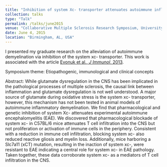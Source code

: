 ```yaml
---
title: "Inhibition of system Xc- transporter attenuates autoimmune inflammatory demyelination."
collection: talks
type: "Talk"
permalink: /talks/june2015
venue: "Collaborative Multiple Sclerosis Research Symposium, University of Alabama at Birmingham"
date: June 4, 2015
location: "Birmingham, AL, USA"
---
```


I presented my graduate research on the alleviation of autoimmune demyelination via inhibition of the system xc- transporter. This work is associated with the article <a href="https://ksevonuk.github.io/publication/evonukjimmunol2015">Evonuk et al., <i>J Immunol</i>, 2013</a>.

Symposium theme: Etiopathogenic, immunological and clinical concepts

Abstract: While glutamate dysregulation in the CNS has been implicated in the pathological processes of multiple sclerosis, the causal link between inflammation and glutamate dysregulation is not well understood. A major source of glutamate during oxidative stress is the system xc- transporter, however, this mechanism has not been tested in animal models of autoimmune inflammatory demyelination. We find that pharmacological and genetic inhibition of system Xc- attenuates experimental autoimmune encephalomyelitis (EAE). We discovered that pharmacological blockade of system xc- in C57BL/6 mice attenuates T cell infiltration into the CNS but not proliferation or activation of immune cells in the periphery. Consistent with a reduction in immune cell infiltration, blocking system xc- also reduced reactive gliosis and myelin loss. Additionally, mice harboring a Slc7a11 (xCT) mutation, resulting in the inaction of system xc-, were resistant to EAE indicating a central role for system xc- in EAE pathology. Taken together, these data corroborate system xc- as a mediators of T cell infiltration in the CNS.
